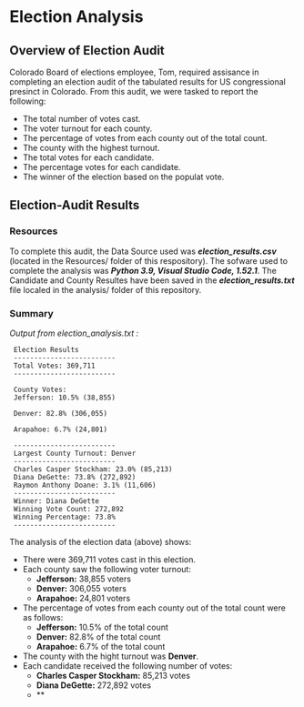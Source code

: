 # Election Analysis

## Overview of Election Audit 

Colorado Board of elections employee, Tom, required assisance in completing an election audit of the tabulated results for US congressional presinct in Colorado. From this audit, we were tasked to report the following:

 - The total number of votes cast.
 - The voter turnout for each county.
 - The percentage of votes from each county out of the total count.
 - The county with the highest turnout.
 - The total votes for each candidate.
 - The percentage votes for each candidate.
 - The winner of the election based on the populat vote.
 
 ## Election-Audit Results
 
 ### Resources
 
 To complete this audit, the Data Source used was _**election_results.csv**_ (located in the Resources/ folder of this respository). The sofware used to complete the analysis was _**Python 3.9, Visual Studio Code, 1.52.1**_. The Candidate and County Resultes have been saved in the _**election_results.txt**_ file localed in the analysis/ folder of this repository.
 
 ### Summary
  
   _Output from election_analysis.txt :_
     
     Election Results
     -------------------------
     Total Votes: 369,711
     -------------------------

     County Votes:
     Jefferson: 10.5% (38,855)

     Denver: 82.8% (306,055)

     Arapahoe: 6.7% (24,801)

     -------------------------
     Largest County Turnout: Denver
     -------------------------
     Charles Casper Stockham: 23.0% (85,213)
     Diana DeGette: 73.8% (272,892)
     Raymon Anthony Doane: 3.1% (11,606)
     -------------------------
     Winner: Diana DeGette
     Winning Vote Count: 272,892
     Winning Percentage: 73.8%
     -------------------------
  
The analysis of the election data (above) shows:
  - There were 369,711 votes cast in this election. 
  - Each county saw the following voter turnout:
     - **Jefferson:** 38,855 voters
     - **Denver:** 306,055 voters
     - **Arapahoe:** 24,801 voters
  - The percentage of votes from each county out of the total count were as follows:
    - **Jefferson:** 10.5% of the total count
    - **Denver:** 82.8% of the total count
    - **Arapahoe:** 6.7% of the total count
  - The county with the hight turnout was **Denver**.
  - Each candidate received the following number of votes:
    - **Charles Casper Stockham:** 85,213 votes
    - **Diana DeGette:** 272,892 votes
    - **
  
 
 
